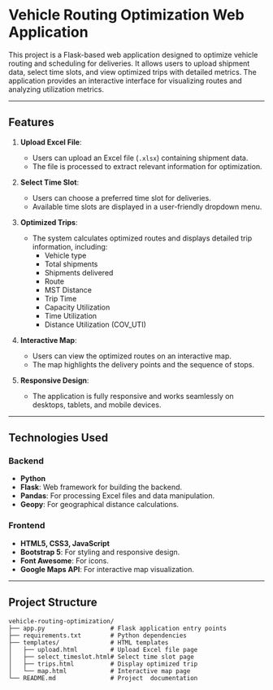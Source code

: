 # Vehicle Routing Optimization Web Application

This project is a Flask-based web application designed to optimize vehicle routing and scheduling for deliveries. It allows users to upload shipment data, select time slots, and view optimized trips with detailed metrics. The application provides an interactive interface for visualizing routes and analyzing utilization metrics.

---

## Features

1. **Upload Excel File**:
   - Users can upload an Excel file (`.xlsx`) containing shipment data.
   - The file is processed to extract relevant information for optimization.

2. **Select Time Slot**:
   - Users can choose a preferred time slot for deliveries.
   - Available time slots are displayed in a user-friendly dropdown menu.

3. **Optimized Trips**:
   - The system calculates optimized routes and displays detailed trip information, including:
     - Vehicle type
     - Total shipments
     - Shipments delivered
     - Route
     - MST Distance
     - Trip Time
     - Capacity Utilization
     - Time Utilization
     - Distance Utilization (COV_UTI)

4. **Interactive Map**:
   - Users can view the optimized routes on an interactive map.
   - The map highlights the delivery points and the sequence of stops.

5. **Responsive Design**:
   - The application is fully responsive and works seamlessly on desktops, tablets, and mobile devices.

---

## Technologies Used

### Backend
- **Python**
- **Flask**: Web framework for building the backend.
- **Pandas**: For processing Excel files and data manipulation.
- **Geopy**: For geographical distance calculations.

### Frontend
- **HTML5, CSS3, JavaScript**
- **Bootstrap 5**: For styling and responsive design.
- **Font Awesome**: For icons.
- **Google Maps API**: For interactive map visualization.

---

## Project Structure

```plaintext
vehicle-routing-optimization/
├── app.py                  # Flask application entry points
├── requirements.txt        # Python dependencies
├── templates/              # HTML templates
│   ├── upload.html         # Upload Excel file page
│   ├── select_timeslot.html# Select time slot page
│   ├── trips.html          # Display optimized trip
│   └── map.html            # Interactive map page
└── README.md               # Project  documentation
